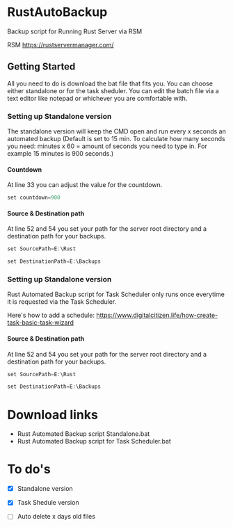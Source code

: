 # RustAutoBackup
Backup script for Running Rust Server via RSM

RSM
https://rustservermanager.com/


## Getting Started

All you need to do is download the bat file that fits you. You can choose either standalone or for the task sheduler.
You can edit the batch file via a text editor like notepad or whichever you are comfortable with. 


### Setting up Standalone version

The standalone version will keep the CMD open and run every x seconds an automated backup (Default is set to 15 min. To calculate how many seconds you need:  minutes x 60 = amount of seconds you need to type in. For example 15 minutes is 900 seconds.) 

#### Countdown
At line 33 you can adjust the value for the countdown.
```C++
set countdown=900
```

#### Source & Destination path
At line 52 and 54 you set your path for the server root directory and a destination path for your backups.
```C++
set SourcePath=E:\Rust

set DestinationPath=E:\Backups
```


### Setting up Standalone version

Rust Automated Backup script for Task Scheduler only runs once everytime it is requested via the Task Scheduler. 

Here's how to add a schedule: https://www.digitalcitizen.life/how-create-task-basic-task-wizard

#### Source & Destination path
At line 52 and 54 you set your path for the server root directory and a destination path for your backups.
```C++
set SourcePath=E:\Rust

set DestinationPath=E:\Backups
```


# Download links
- Rust Automated Backup script Standalone.bat
- Rust Automated Backup script for Task Scheduler.bat


# To do's

- [X] Standalone version
- [X] Task Shedule version
- [ ] Auto delete x days old files

